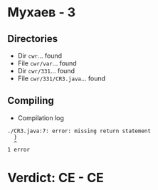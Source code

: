# Мухаев - 3
## Directories
- Dir `cwr`... found
- File `cwr/var`... found
- Dir `cwr/331`... found
- File `cwr/331/CR3.java`... found
## Compiling
- Compilation log
```
./CR3.java:7: error: missing return statement
  }
  ^
1 error

```
# Verdict: **CE** - CE
